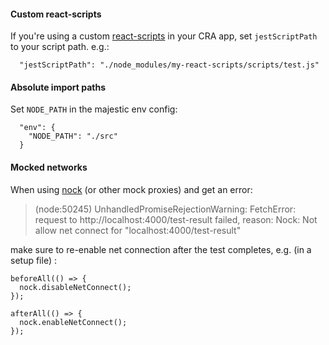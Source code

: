 #### Custom react-scripts

If you're using a custom [react-scripts](https://www.npmjs.com/package/react-scripts) in your CRA app, set `jestScriptPath` to your script path. e.g.:

```
  "jestScriptPath": "./node_modules/my-react-scripts/scripts/test.js"
```

#### Absolute import paths

Set `NODE_PATH` in the majestic env config:

```
  "env": {
    "NODE_PATH": "./src"
  }
```

#### Mocked networks

When using [nock](https://github.com/nock/nock) (or other mock proxies) and get an error:

> (node:50245) UnhandledPromiseRejectionWarning: FetchError: request to http://localhost:4000/test-result failed, reason: Nock: Not allow net connect for "localhost:4000/test-result"

make sure to re-enable net connection after the test completes, e.g. (in a setup file) :

```
beforeAll(() => {
  nock.disableNetConnect();
});

afterAll(() => {
  nock.enableNetConnect();
});
```
